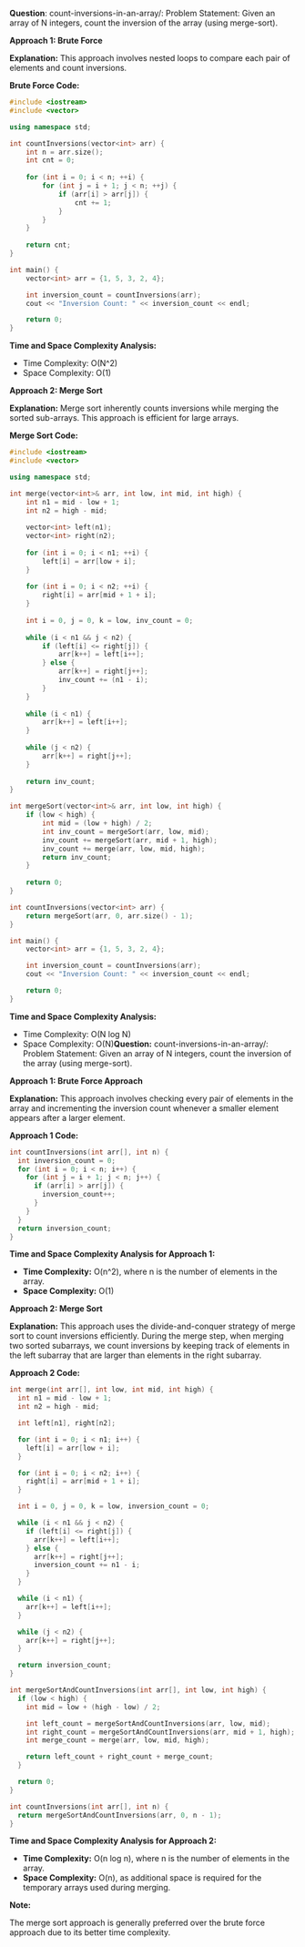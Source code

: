 **Question**: count-inversions-in-an-array/: Problem Statement: Given an array of N integers, count the inversion of the array (using merge-sort).

**Approach 1: Brute Force**

**Explanation:** This approach involves nested loops to compare each pair of elements and count inversions.

**Brute Force Code:**

```cpp
#include <iostream>
#include <vector>

using namespace std;

int countInversions(vector<int> arr) {
    int n = arr.size();
    int cnt = 0;
    
    for (int i = 0; i < n; ++i) {
        for (int j = i + 1; j < n; ++j) {
            if (arr[i] > arr[j]) {
                cnt += 1;
            }
        }
    }
    
    return cnt;
}

int main() {
    vector<int> arr = {1, 5, 3, 2, 4};

    int inversion_count = countInversions(arr);
    cout << "Inversion Count: " << inversion_count << endl;

    return 0;
}
```

**Time and Space Complexity Analysis:**

* Time Complexity: O(N^2)
* Space Complexity: O(1)

**Approach 2: Merge Sort**

**Explanation:** Merge sort inherently counts inversions while merging the sorted sub-arrays. This approach is efficient for large arrays.

**Merge Sort Code:**

```cpp
#include <iostream>
#include <vector>

using namespace std;

int merge(vector<int>& arr, int low, int mid, int high) {
    int n1 = mid - low + 1;
    int n2 = high - mid;
    
    vector<int> left(n1);
    vector<int> right(n2);
    
    for (int i = 0; i < n1; ++i) {
        left[i] = arr[low + i];
    }
    
    for (int i = 0; i < n2; ++i) {
        right[i] = arr[mid + 1 + i];
    }
    
    int i = 0, j = 0, k = low, inv_count = 0;
    
    while (i < n1 && j < n2) {
        if (left[i] <= right[j]) {
            arr[k++] = left[i++];
        } else {
            arr[k++] = right[j++];
            inv_count += (n1 - i);
        }
    }
    
    while (i < n1) {
        arr[k++] = left[i++];
    }
    
    while (j < n2) {
        arr[k++] = right[j++];
    }
    
    return inv_count;
}

int mergeSort(vector<int>& arr, int low, int high) {
    if (low < high) {
        int mid = (low + high) / 2;
        int inv_count = mergeSort(arr, low, mid);
        inv_count += mergeSort(arr, mid + 1, high);
        inv_count += merge(arr, low, mid, high);
        return inv_count;
    }
    
    return 0;
}

int countInversions(vector<int> arr) {
    return mergeSort(arr, 0, arr.size() - 1);
}

int main() {
    vector<int> arr = {1, 5, 3, 2, 4};

    int inversion_count = countInversions(arr);
    cout << "Inversion Count: " << inversion_count << endl;

    return 0;
}
```

**Time and Space Complexity Analysis:**

* Time Complexity: O(N log N)
* Space Complexity: O(N)**Question:** count-inversions-in-an-array/: Problem Statement: Given an array of N integers, count the inversion of the array (using merge-sort).

**Approach 1: Brute Force Approach**

**Explanation:**
This approach involves checking every pair of elements in the array and incrementing the inversion count whenever a smaller element appears after a larger element.

**Approach 1 Code:**

```cpp
int countInversions(int arr[], int n) {
  int inversion_count = 0;
  for (int i = 0; i < n; i++) {
    for (int j = i + 1; j < n; j++) {
      if (arr[i] > arr[j]) {
        inversion_count++;
      }
    }
  }
  return inversion_count;
}
```

**Time and Space Complexity Analysis for Approach 1:**

* **Time Complexity:** O(n^2), where n is the number of elements in the array.
* **Space Complexity:** O(1)

**Approach 2: Merge Sort**

**Explanation:**
This approach uses the divide-and-conquer strategy of merge sort to count inversions efficiently. During the merge step, when merging two sorted subarrays, we count inversions by keeping track of elements in the left subarray that are larger than elements in the right subarray.

**Approach 2 Code:**

```cpp
int merge(int arr[], int low, int mid, int high) {
  int n1 = mid - low + 1;
  int n2 = high - mid;

  int left[n1], right[n2];

  for (int i = 0; i < n1; i++) {
    left[i] = arr[low + i];
  }

  for (int i = 0; i < n2; i++) {
    right[i] = arr[mid + 1 + i];
  }

  int i = 0, j = 0, k = low, inversion_count = 0;

  while (i < n1 && j < n2) {
    if (left[i] <= right[j]) {
      arr[k++] = left[i++];
    } else {
      arr[k++] = right[j++];
      inversion_count += n1 - i;
    }
  }

  while (i < n1) {
    arr[k++] = left[i++];
  }

  while (j < n2) {
    arr[k++] = right[j++];
  }

  return inversion_count;
}

int mergeSortAndCountInversions(int arr[], int low, int high) {
  if (low < high) {
    int mid = low + (high - low) / 2;

    int left_count = mergeSortAndCountInversions(arr, low, mid);
    int right_count = mergeSortAndCountInversions(arr, mid + 1, high);
    int merge_count = merge(arr, low, mid, high);

    return left_count + right_count + merge_count;
  }

  return 0;
}

int countInversions(int arr[], int n) {
  return mergeSortAndCountInversions(arr, 0, n - 1);
}
```

**Time and Space Complexity Analysis for Approach 2:**

* **Time Complexity:** O(n log n), where n is the number of elements in the array.
* **Space Complexity:** O(n), as additional space is required for the temporary arrays used during merging.

**Note:**

The merge sort approach is generally preferred over the brute force approach due to its better time complexity.
